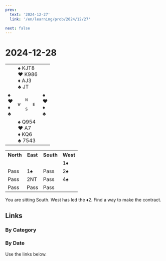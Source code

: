 ```yaml
---
prev:
  text: '2024-12-27'
  link: '/en/learning/prob/2024/12/27'

next: false
---
```


# 2024-12-28

<table class="deal">
	<tr>
		<td></td>
		<td>♠ KJT8<br>♥ K986<br>♦ AJ3<br>♣ JT</td>
		<td></td>
	</tr>
	<tr>
		<td>♠ <br>♥ <br>♦ <br>♣ </td>
		<td><pre>   N<br>W     E<br>   S</pre></td>
		<td>♠ <br>♥ <br>♦ <br>♣ </td>
	</tr>
	<tr>
		<td></td>
		<td>♠ Q954<br>♥ A7<br>♦ KQ6<br>♣ 7543</td>
		<td></td>
	</tr>
</table>

<table class="auction">
	<tr>
		<th>North</th>
		<th>East</th>
		<th>South</th>
		<th>West</th>
	</tr>
	<tr>
		<td></td>
		<td></td>
		<td></td>
		<td>1♦</td>
	</tr>
	<tr>
		<td>Pass</td>
		<td>1♠</td>
		<td>Pass</td>
		<td>2♠</td>
	</tr>
	<tr>
		<td>Pass</td>
		<td>2NT</td>
		<td>Pass</td>
		<td>4♠</td>
	</tr>
	<tr>
		<td>Pass</td>
		<td>Pass</td>
		<td>Pass</td>
		<td></td>
	</tr>
</table>

You are sitting South. West has led the ♦2. Find a way to make the contract.

## Links

[<Badge type="tip" text="Check Solution"/>](/en/learning/prob/2024/12/28)

### By Category

[<Badge type="tip" text="<--"/>](/en/practice/prob/2024/12/27)
[<Badge type="tip" text="Calendar"/>](/en/practice/calendar/2024/12)
[<Badge type="info" text="-->"/>](/en/practice/prob/2024/12/28#links)

### By Date

Use the links below.